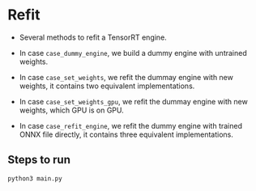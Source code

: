 # Refit

+ Several methods to refit a TensorRT engine.

+ In case `case_dummy_engine`, we build a dummy engine with untrained weights.

+ In case `case_set_weights`, we refit the dummay engine with new weights, it contains two equivalent implementations.

+ In case `case_set_weights_gpu`, we refit the dummay engine with new weights, which GPU is on GPU.

+ In case `case_refit_engine`, we refit the dummy engine with trained ONNX file directly, it contains three equivalent implementations.

## Steps to run

```shell
python3 main.py
```
